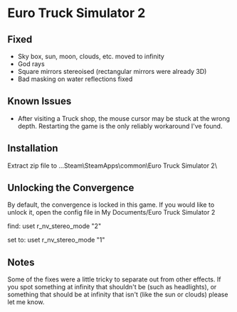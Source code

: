 Euro Truck Simulator 2
======================

Fixed
-----
- Sky box, sun, moon, clouds, etc. moved to infinity
- God rays
- Square mirrors stereoised (rectangular mirrors were already 3D)
- Bad masking on water reflections fixed

Known Issues
------------
- After visiting a Truck shop, the mouse cursor may be stuck at the wrong
  depth. Restarting the game is the only reliably workaround I've found.

Installation
------------
Extract zip file to ...Steam\SteamApps\common\Euro Truck Simulator 2\

Unlocking the Convergence
-------------------------
By default, the convergence is locked in this game. If you would like to unlock
it, open the config file in My Documents/Euro Truck Simulator 2

find: uset r_nv_stereo_mode "2"

set to: uset r_nv_stereo_mode "1"

Notes
-----
Some of the fixes were a little tricky to separate out from other effects. If
you spot something at infinity that shouldn't be (such as headlights), or
something that should be at infinity that isn't (like the sun or clouds) please
let me know.
